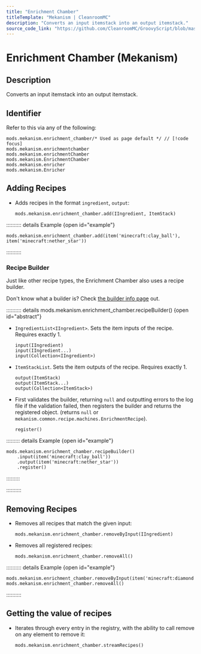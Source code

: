 ```yaml
---
title: "Enrichment Chamber"
titleTemplate: "Mekanism | CleanroomMC"
description: "Converts an input itemstack into an output itemstack."
source_code_link: "https://github.com/CleanroomMC/GroovyScript/blob/master/src/main/java/com/cleanroommc/groovyscript/compat/mods/mekanism/EnrichmentChamber.java"
---
```


# Enrichment Chamber (Mekanism)

## Description

Converts an input itemstack into an output itemstack.

## Identifier

Refer to this via any of the following:

```groovy:no-line-numbers {1}
mods.mekanism.enrichment_chamber/* Used as page default */ // [!code focus]
mods.mekanism.enrichmentchamber
mods.mekanism.enrichmentChamber
mods.mekanism.EnrichmentChamber
mods.mekanism.enricher
mods.mekanism.Enricher
```


## Adding Recipes

- Adds recipes in the format `ingredient`, `output`:

    ```groovy:no-line-numbers
    mods.mekanism.enrichment_chamber.add(IIngredient, ItemStack)
    ```

:::::::::: details Example {open id="example"}
```groovy:no-line-numbers
mods.mekanism.enrichment_chamber.add(item('minecraft:clay_ball'), item('minecraft:nether_star'))
```

::::::::::

### Recipe Builder

Just like other recipe types, the Enrichment Chamber also uses a recipe builder.

Don't know what a builder is? Check [the builder info page](../../../groovy/builder.md) out.

:::::::::: details mods.mekanism.enrichment_chamber.recipeBuilder() {open id="abstract"}
- `IngredientList<IIngredient>`. Sets the item inputs of the recipe. Requires exactly 1.

    ```groovy:no-line-numbers
    input(IIngredient)
    input(IIngredient...)
    input(Collection<IIngredient>)
    ```

- `ItemStackList`. Sets the item outputs of the recipe. Requires exactly 1.

    ```groovy:no-line-numbers
    output(ItemStack)
    output(ItemStack...)
    output(Collection<ItemStack>)
    ```

- First validates the builder, returning `null` and outputting errors to the log file if the validation failed, then registers the builder and returns the registered object. (returns `null` or `mekanism.common.recipe.machines.EnrichmentRecipe`).

    ```groovy:no-line-numbers
    register()
    ```

::::::::: details Example {open id="example"}
```groovy:no-line-numbers
mods.mekanism.enrichment_chamber.recipeBuilder()
    .input(item('minecraft:clay_ball'))
    .output(item('minecraft:nether_star'))
    .register()
```

:::::::::

::::::::::

## Removing Recipes

- Removes all recipes that match the given input:

    ```groovy:no-line-numbers
    mods.mekanism.enrichment_chamber.removeByInput(IIngredient)
    ```

- Removes all registered recipes:

    ```groovy:no-line-numbers
    mods.mekanism.enrichment_chamber.removeAll()
    ```

:::::::::: details Example {open id="example"}
```groovy:no-line-numbers
mods.mekanism.enrichment_chamber.removeByInput(item('minecraft:diamond'))
mods.mekanism.enrichment_chamber.removeAll()
```

::::::::::

## Getting the value of recipes

- Iterates through every entry in the registry, with the ability to call remove on any element to remove it:

    ```groovy:no-line-numbers
    mods.mekanism.enrichment_chamber.streamRecipes()
    ```
